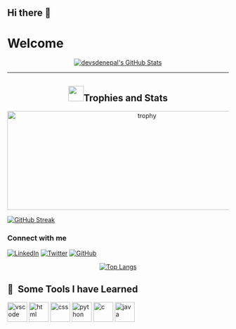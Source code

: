 ## Hi there 👋
# Welcome
 <p align="center">
   <a href="https://awesome-github-stats.azurewebsites.net/index.html??cardType=level-alternate&theme=radical&preferLogin=false">    <img  alt="devsdenepal's GitHub Stats" src="https://awesome-github-stats.azurewebsites.net/user-stats/Binaykumar12?cardType=level-alternate&theme=radical&preferLogin=false" />  </a>
  </p>
    <hr/>
<h2 id="trophies-and-stats" align="center"><img src="https://media0.giphy.com/media/tpw9otZtzhkAZmYae1/giphy.gif?cid=6c09b952bdxvaump82btra5u50inzb7jz9q51xtieuxvca9l&rid=giphy.gif&ct=s"height="35px">Trophies and Stats</h2>
<p align="center">
<a href="https://github.com/ryo-ma/github-profile-trophy"><img src="https://github-profile-trophy.vercel.app/?theme=dark_lover&amp;username=Binaykumar12" alt="trophy" height=225px" width="620px"></a>
</p>

[![GitHub Streak](https://github-readme-streak-stats.herokuapp.com/?user=BinayKumar12&theme=dark)](https://git.io/streak-stats)
### Connect with me
[<img src="https://img.icons8.com/fluent/48/000000/linkedin.png" alt="LinkedIn"/>](https://www.linkedin.com/in/your-profile/)
[<img src="https://img.icons8.com/fluent/48/000000/twitter.png" alt="Twitter"/>](https://twitter.com/your-profile)
[<img src="https://img.icons8.com/fluent/48/000000/github.png" alt="GitHub"/>](https://github.com/BinayKumar12)


<div align="center">
  <a href="https://github.com/BinayKumar12/github-readme-stats">
    <img src="https://github-readme-stats.vercel.app/api/top-langs/?username=BinayKumar12&layout=donut-vertical" alt="Top Langs">
  </a>
</div>


<h2> 🚀 &nbsp;Some Tools I have Learned</h2>
<p align="left">
<img src="https://cdn.jsdelivr.net/gh/devicons/devicon/icons/vscode/vscode-original.svg" alt="vscode" width="45" height="45"/>

 <img src="https://cdn.jsdelivr.net/gh/devicons/devicon/icons/html5/html5-original.svg" alt="html" width="45" height="45"/>
 <img src="https://cdn.jsdelivr.net/gh/devicons/devicon/icons/css3/css3-original.svg" alt="css" width="45" height="45"/>
<img src="https://cdn.jsdelivr.net/gh/devicons/devicon/icons/python/python-original.svg" alt="python" width="45" height="45"/>
<img src="https://cdn.jsdelivr.net/gh/devicons/devicon/icons/c/c-original.svg" alt="c" width="45" height="45"/>
<img src="https://cdn.jsdelivr.net/gh/devicons/devicon/icons/java/java-original.svg" alt="java" width="45" height="45"/>
<!-- in your header -->
<link rel="stylesheet" href="https://cdn.jsdelivr.net/gh/devicons/devicon@latest/devicon.min.css">

<!-- in your body -->
<i class="devicon-devicon-plain"></i>

</p>

